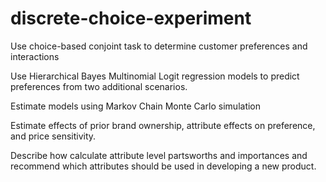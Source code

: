 # discrete-choice-experiment
Use choice-based conjoint task to determine customer preferences and interactions

Use Hierarchical Bayes Multinomial Logit regression models to predict preferences from two additional scenarios.

Estimate models using Markov Chain Monte Carlo simulation

Estimate effects of prior brand ownership, attribute effects on preference, and price sensitivity.

Describe how calculate attribute level partsworths and importances and recommend which attributes should be used in developing a new product.
